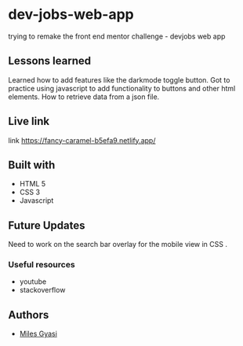 # dev-jobs-web-app
trying to remake the front end mentor  challenge - devjobs web app

## Lessons learned
Learned how to add features like the darkmode toggle button.
Got to practice using javascript to add functionality to buttons and other html elements.
How to retrieve data from a json file.


## Live link
link https://fancy-caramel-b5efa9.netlify.app/

## Built with
- HTML 5
- CSS 3
- Javascript

## Future Updates
Need to work on the search bar overlay for the mobile view in CSS
.

### Useful resources
- youtube
- stackoverflow

## Authors

- [Miles Gyasi](https://github.com/fusion97)
